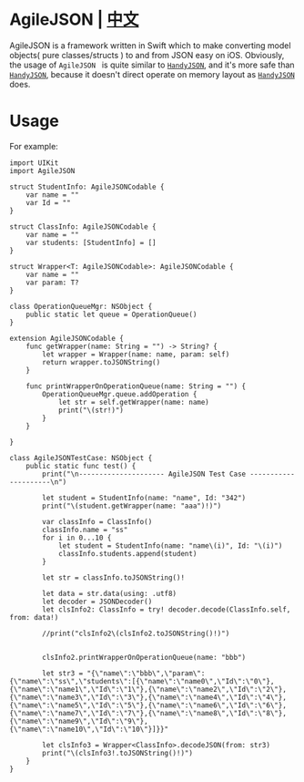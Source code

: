 # AgileJSON | [中文](./README_CN.md)

AgileJSON is a framework written in Swift which to make converting model objects( pure classes/structs ) to and from JSON easy on iOS.
Obviously, the usage of `AgileJSON ` is quite similar to [`HandyJSON`](https://github.com/alibaba/HandyJSON), and it's more safe than [`HandyJSON`](https://github.com/alibaba/HandyJSON), because it doesn't direct operate on memory layout as [`HandyJSON`](https://github.com/alibaba/HandyJSON) does.

# Usage
For example:

```
import UIKit
import AgileJSON

struct StudentInfo: AgileJSONCodable {
    var name = ""
    var Id = ""
}

struct ClassInfo: AgileJSONCodable {
    var name = ""
    var students: [StudentInfo] = []
}

struct Wrapper<T: AgileJSONCodable>: AgileJSONCodable {
    var name = ""
    var param: T?
}

class OperationQueueMgr: NSObject {
    public static let queue = OperationQueue()
}

extension AgileJSONCodable {
    func getWrapper(name: String = "") -> String? {
        let wrapper = Wrapper(name: name, param: self)
        return wrapper.toJSONString()
    }
    
    func printWrapperOnOperationQueue(name: String = "") {
        OperationQueueMgr.queue.addOperation {
            let str = self.getWrapper(name: name)
            print("\(str!)")
        }
    }
    
}

class AgileJSONTestCase: NSObject {
    public static func test() {
        print("\n--------------------- AgileJSON Test Case ---------------------\n")
        
        let student = StudentInfo(name: "name", Id: "342")
        print("\(student.getWrapper(name: "aaa")!)")
        
        var classInfo = ClassInfo()
        classInfo.name = "ss"
        for i in 0...10 {
            let student = StudentInfo(name: "name\(i)", Id: "\(i)")
            classInfo.students.append(student)
        }
        
        let str = classInfo.toJSONString()!
        
        let data = str.data(using: .utf8)
        let decoder = JSONDecoder()
        let clsInfo2: ClassInfo = try! decoder.decode(ClassInfo.self, from: data!)
        
        //print("clsInfo2\(clsInfo2.toJSONString()!)")
        
        
        clsInfo2.printWrapperOnOperationQueue(name: "bbb")
        
        let str3 = "{\"name\":\"bbb\",\"param\":{\"name\":\"ss\",\"students\":[{\"name\":\"name0\",\"Id\":\"0\"},{\"name\":\"name1\",\"Id\":\"1\"},{\"name\":\"name2\",\"Id\":\"2\"},{\"name\":\"name3\",\"Id\":\"3\"},{\"name\":\"name4\",\"Id\":\"4\"},{\"name\":\"name5\",\"Id\":\"5\"},{\"name\":\"name6\",\"Id\":\"6\"},{\"name\":\"name7\",\"Id\":\"7\"},{\"name\":\"name8\",\"Id\":\"8\"},{\"name\":\"name9\",\"Id\":\"9\"},{\"name\":\"name10\",\"Id\":\"10\"}]}}"
        
        let clsInfo3 = Wrapper<ClassInfo>.decodeJSON(from: str3)
        print("\(clsInfo3!.toJSONString()!)")
    }
}

```


